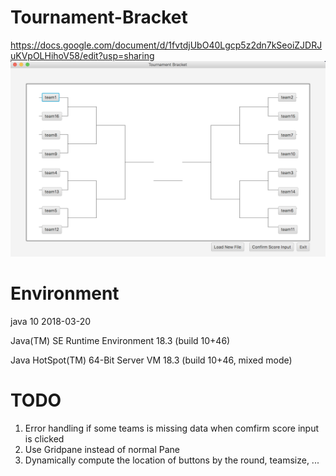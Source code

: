 # Tournament-Bracket
https://docs.google.com/document/d/1fvtdjUbO40Lgcp5z2dn7kSeoiZJDRJuKVpOLHihoV58/edit?usp=sharing
![Screenshot](screenshot.png)

# Environment
java 10 2018-03-20

Java(TM) SE Runtime Environment 18.3 (build 10+46)

Java HotSpot(TM) 64-Bit Server VM 18.3 (build 10+46, mixed mode)

# TODO
1. Error handling if some teams is missing data when comfirm score input is clicked
2. Use Gridpane instead of normal Pane
3. Dynamically compute the location of buttons by the round, teamsize, ...
